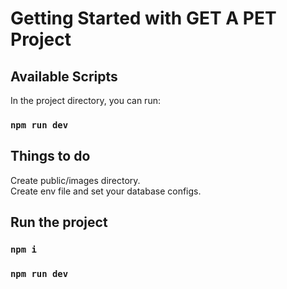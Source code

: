 # Getting Started with GET A PET Project

## Available Scripts

In the project directory, you can run:

### `npm run dev`

## Things to do

Create public/images directory.\
Create env file and set your database configs.

## Run the project

### `npm i`
### `npm run dev`

